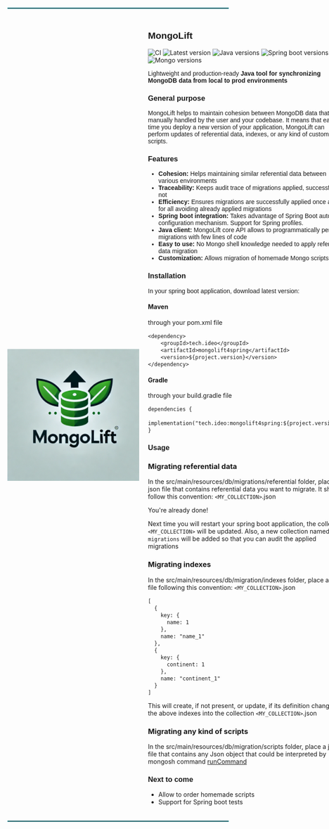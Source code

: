 <body>
  <hr style="border: 1px solid #4FB4BF; margin-top: 20px; margin-bottom: 20px;">

  <div style="display: flex; align-items: center;">
    <img src="assets/logo.png" align="left" width="300px" height="300px"/>
    <div style="margin-left: 20px;">
      <h2 style="font-family: 'Arial', sans-serif;">MongoLift</h2>
        <div class="centered-icons">
            <img src="https://shields.io/github/actions/workflow/status/1tox/mongolift/maven.yml?style=plastic" alt="CI">
            <img src="https://shields.io/maven-central/v/tech.ideo/mongolift?style=plastic" alt="Latest version">
            <img src="https://img.shields.io/badge/java-21+-yellow?style=plastic" alt="Java versions">
            <img src="https://img.shields.io/badge/springboot-3+-lightgrey?style=plastic" alt="Spring boot versions">
            <img src="https://img.shields.io/badge/mongodb-4+-brightgreen?style=plastic" alt="Mongo versions">
        </div>

  <p style="font-family: 'Arial', sans-serif; font-size: 14px;">
    Lightweight and production-ready <strong>Java tool for synchronizing MongoDB data from local to prod environments</strong>
  </p>

<h3 style="font-family: 'Arial', sans-serif;">General purpose</h3>

  <p style="font-family: 'Arial', sans-serif; font-size: 14px;">
    MongoLift helps to maintain cohesion between MongoDB data that is not manually handled by the user and your codebase.
    It means that each time you deploy a new version of your application, MongoLift can perform updates of referential data, indexes, or any kind of custom scripts.
  </p>



<h3 style="font-family: 'Arial', sans-serif;">Features</h3>

  <ul style="font-family: 'Arial', sans-serif; font-size: 14px;">
    <li>
        <strong>Cohesion: </strong>Helps maintaining similar referential data between various environments 
    </li>
    <li>
        <strong>Traceability: </strong>Keeps audit trace of migrations applied, successful or not 
    </li>
    <li>
        <strong>Efficiency: </strong>Ensures migrations are successfully applied once and for all avoiding already applied migrations 
    </li>
    <li>
        <strong>Spring boot integration: </strong>Takes advantage of Spring Boot auto configuration mechanism. Support for Spring profiles. 
    </li>
    <li>
        <strong>Java client: </strong>MongoLift core API allows to programmatically performs migrations with few lines of code 
    </li>
    <li>
        <strong>Easy to use: </strong>No Mongo shell knowledge needed to apply referential data migration 
    </li>
    <li>
        <strong>Customization: </strong>Allows migration of homemade Mongo scripts 
    </li>
  </ul>

<h3 style="font-family: 'Arial', sans-serif;">Installation</h3>
  <p style="font-family: 'Arial', sans-serif; font-size: 14px;">
    In your spring boot application, download latest version:
    <h4>Maven</h4>
    through your pom.xml file

```
<dependency>
    <groupId>tech.ideo</groupId>
    <artifactId>mongolift4spring</artifactId>
    <version>${project.version}</version>
</dependency>
``` 

<h4>Gradle</h4>
through your build.gradle file

```
dependencies {
    implementation("tech.ideo:mongolift4spring:${project.version}")
}
```

<h3 style="font-family: 'Arial', sans-serif;">Usage</h3>

### Migrating referential data

In the src/main/resources/db/migrations/referential folder, place a json file that contains referential data you want to
migrate. It should follow this convention:
`<MY_COLLECTION>`.json

You're already done!

Next time you will restart your spring boot application, the collection `<MY_COLLECTION>` will be updated.
Also, a new collection named `migrations` will be added so that you can audit the applied migrations

### Migrating indexes

In the src/main/resources/db/migration/indexes folder, place a json file following this convention:
`<MY_COLLECTION>`.json

    [
      {
        key: {
          name: 1
        },
        name: "name_1"
      },
      {
        key: {
          continent: 1
        },
        name: "continent_1"
      }
    ]

This will create, if not present, or update, if its definition changed, the above indexes into the collection
`<MY_COLLECTION>`.json

### Migrating any kind of scripts

In the src/main/resources/db/migration/scripts folder, place a json file that contains any Json object that could be
interpreted by mongosh command [runCommand](https://www.mongodb.com/docs/manual/reference/method/db.runCommand/)

<h3 style="font-family: 'Arial', sans-serif;">Next to come</h3>

  <p style="font-family: 'Arial', sans-serif; font-size: 14px;">
    <ul>
        <li>Allow to order homemade scripts</li>
        <li>Support for Spring boot tests</li>
    </ul>
  </p>
  </div>
</div>
  <hr style="border: 1px solid #4FB4BF; margin-top: 20px; margin-bottom: 20px;">
</body>